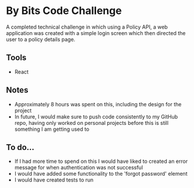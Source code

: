 # By Bits Code Challenge

A completed technical challenge in which using a Policy API, a web application was created with a simple login screen which then directed the user to a policy details page.

## Tools

- React

## Notes

- Approximately 8 hours was spent on this, including the design for the project
- In future, I would make sure to push code consistently to my GitHub repo, having only worked on personal projects before this is still something I am getting used to

## To do...

- If I had more time to spend on this I would have liked to created an error message for when authentication was not successful
- I would have added some functionality to the 'forgot password' element
- I would have created tests to run

